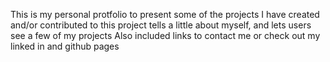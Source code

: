 This is my personal protfolio to present some of the projects I have created and/or contributed to 
this project tells a little about myself, and lets users see a few of my projects 
Also included links to contact me or check out my linked in and github pages 
